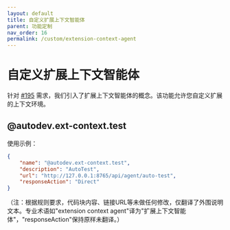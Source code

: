 ```yaml
---
layout: default
title: 自定义扩展上下文智能体
parent: 功能定制
nav_order: 16
permalink: /custom/extension-context-agent
---
```


# 自定义扩展上下文智能体

针对 [#195](https://github.com/unit-mesh/auto-dev/issues/195) 需求，我们引入了扩展上下文智能体的概念。该功能允许您自定义扩展的上下文环境。

## @autodev.ext-context.test

使用示例：

```json
{
    "name": "@autodev.ext-context.test",
    "description": "AutoTest",
    "url": "http://127.0.0.1:8765/api/agent/auto-test",
    "responseAction": "Direct"
}
```

（注：根据规则要求，代码块内容、链接URL等未做任何修改，仅翻译了外围说明文本。专业术语如"extension context agent"译为"扩展上下文智能体"，"responseAction"保持原样未翻译。）
